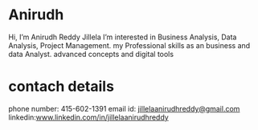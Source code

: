 # Anirudh
Hi, I’m Anirudh Reddy Jillela
I’m interested in Business Analysis, Data Analysis, Project Management.
my Professional skills as an business and data Analyst. advanced concepts and digital tools

# contach details 
phone number: 415-602-1391
email id: jillelaanirudhreddy@gmail.com
linkedin:www.linkedin.com/in/jillelaanirudhreddy

